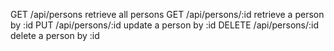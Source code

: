 GET /api/persons retrieve all persons
GET /api/persons/:id retrieve a person by :id
PUT /api/persons/:id update a person by :id
DELETE /api/persons/:id delete a person by :id